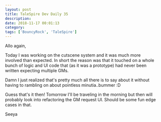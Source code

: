 ```yaml
---
layout: post
title: TaleSpire Dev Daily 35
description:
date: 2018-11-17 00:01:13
category:
tags: ['BouncyRock', 'TaleSpire']
---
```


Allo again,

Today I was working on the cutscene system and it was much more involved than expected. In short the reason was that it touched on a whole bunch of logic and UI code that (as it was a prototype) had never been written expecting multiple GMs.

Damn I just realized that's pretty much all there is to say about it without having to rambling on about pointless minutia..bummer :D

Guess that's it then! Tomorrow I'll be traveling in the morning but then will probably look into refactoring the GM request UI. Should be some fun edge cases in that.

Seeya
